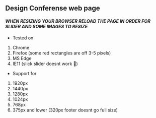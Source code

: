 ## Design Conferense web page
#### _WHEN RESIZING YOUR BROWSER RELOAD THE PAGE IN ORDER FOR SLIDER AND SOME IMAGES TO RESIZE_

* Tested on
1. Chrome
2. Firefox (some red rectangles are off 3-5 pixels)
3. MS Edge
4. IE11 (slick slider doesnt work :thinking:)
* Support for 
1. 1920px
2. 1440px
3. 1280px
4. 1024px
5. 768px
6. 375px and lower (320px footer doesnt go full size)
